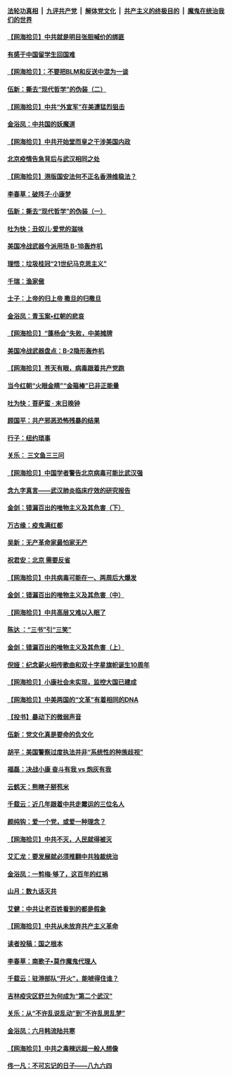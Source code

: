 ####  [法轮功真相](../../../../basic/blob/master/README.md?t=06271331) &nbsp;|&nbsp; [九评共产党](../../../../9ping.md/blob/master/README.md?t=06271331) &nbsp;|&nbsp; [解体党文化](../../../../jtdwh.md/blob/master/README.md?t=06271331)  &nbsp;|&nbsp; [共产主义的终极目的](../../../../gczydzjmd.md/blob/master/README.md?t=06271331) &nbsp;|&nbsp; [魔鬼在统治我们的世界](../../../../mgztzwmdsj.md/blob/master/README.md?t=06271331) 

#### [【网海拾贝】中共就是明目张胆喊价的绑匪](../pages/nsc993/n12215381.md?t=06271331) 

#### [有感于中国留学生回国难](../pages/nsc993/n12212960.md?t=06271331) 

#### [【网海拾贝】：不要把BLM和反送中混为一谈](../pages/nsc993/n12213076.md?t=06271331) 

#### [伍新：撕去“现代哲学”的伪装（二）](../pages/nsc993/n12211310.md?t=06271331) 

#### [【网海拾贝】中共“外宣军”在美遭猛烈狙击](../pages/nsc993/n12211190.md?t=06271331) 

#### [金浴凤：中共国的妖魔道](../pages/nsc993/n12208163.md?t=06271331) 

#### [【网海拾贝】中共开始堂而皇之干涉美国内政](../pages/nsc993/n12205646.md?t=06271331) 

#### [北京疫情告急背后与武汉相同之处](../pages/nsc993/n12201610.md?t=06271331) 

#### [【网海拾贝】港版国安法何不正名香港维稳法？](../pages/nsc993/n12203675.md?t=06271331) 

#### [李春草：破阵子·小康梦](../pages/nsc993/n12202996.md?t=06271331) 

#### [伍新：撕去“现代哲学”的伪装（一）](../pages/nsc993/n12202666.md?t=06271331) 

#### [吐为快：丑奴儿·爱党的滋味](../pages/nsc993/n12202630.md?t=06271331) 

#### [美国冷战武器今派用场 B-1B轰炸机](../pages/nsc993/n12202368.md?t=06271331) 

#### [理悟：垃圾桂冠“21世纪马克思主义”](../pages/nsc993/n12201220.md?t=06271331) 

#### [千瑞：渔家傲](../pages/nsc993/n12201174.md?t=06271331) 

#### [士子：上帝的归上帝 撒旦的归撒旦](../pages/nsc993/n12199902.md?t=06271331) 

#### [金浴凤：青玉案•红朝的悲哀](../pages/nsc993/n12199650.md?t=06271331) 

#### [【网海拾贝】“蓬杨会”失败，中美摊牌](../pages/nsc993/n12199598.md?t=06271331) 

#### [美国冷战武器盘点：B-2隐形轰炸机](../pages/nsc993/n12199226.md?t=06271331) 

#### [【网海拾贝】苍天有眼，病毒跟着共产党跑](../pages/nsc993/n12197648.md?t=06271331) 

#### [当今红朝“火眼金睛”“金箍棒”已非正能量](../pages/nsc993/n12196834.md?t=06271331) 

#### [吐为快：菩萨蛮 · 末日晚钟](../pages/nsc993/n12196689.md?t=06271331) 

#### [顾国平：共产邪恶恐怖残暴的结果](../pages/nsc993/n12195238.md?t=06271331) 

#### [行子：纽约琐事](../pages/nsc993/n12194752.md?t=06271331) 

#### [关乐： 三文鱼三三问](../pages/nsc993/n12194626.md?t=06271331) 

#### [【网海拾贝】中国学者警告北京病毒可能比武汉强](../pages/nsc993/n12193964.md?t=06271331) 

#### [念九字真言——武汉肺炎临床疗效的研究报告](../pages/nsc993/n12190804.md?t=06271331) 

#### [金剑：错漏百出的唯物主义及其危害（下）](../pages/nsc993/n12191909.md?t=06271331) 

#### [万古缘：疫鬼满红都](../pages/nsc993/n12191847.md?t=06271331) 

#### [吴新：无产革命家最怕家无产](../pages/nsc993/n12191806.md?t=06271331) 

#### [祝君安：北京 需要反省](../pages/nsc993/n12191766.md?t=06271331) 

#### [【网海拾贝】中共病毒可能在一、两周后大爆发](../pages/nsc993/n12190517.md?t=06271331) 

#### [金剑：错漏百出的唯物主义及其危害（中）](../pages/nsc993/n12188778.md?t=06271331) 

#### [【网海拾贝】中共高层又难以入眠了](../pages/nsc993/n12188425.md?t=06271331) 

#### [陈达 ：“三书”引“三笑”](../pages/nsc993/n12187929.md?t=06271331) 

#### [金剑：错漏百出的唯物主义及其危害（上）](../pages/nsc993/n12186502.md?t=06271331) 

#### [倪娅：纪念薪火相传歌曲和双十字星旗帜诞生10周年](../pages/nsc993/n12186439.md?t=06271331) 

#### [【网海拾贝】小康社会未实现，监控大国已建成](../pages/nsc993/n12185468.md?t=06271331) 

#### [【网海拾贝】中美两国的“文革”有着相同的DNA](../pages/nsc993/n12184487.md?t=06271331) 

#### [【投书】暴动下的微弱声音](../pages/nsc993/n12183493.md?t=06271331) 

#### [伍新：党文化真是要命的负文化](../pages/nsc993/n12182742.md?t=06271331) 

#### [胡平：美国警察过度执法并非“系统性的种族歧视”](../pages/nsc993/n12182713.md?t=06271331) 

#### [福磊：决战小康 奋斗有我 vs 炮灰有我](../pages/nsc993/n12182693.md?t=06271331) 

#### [云鹤天：熊瞎子掰苞米](../pages/nsc993/n12182680.md?t=06271331) 

#### [千载云：近几年跟着中共走霉运的三位名人](../pages/nsc993/n12182649.md?t=06271331) 

#### [颜纯钩：爱一个党，或爱一种理念？](../pages/nsc993/n12182640.md?t=06271331) 

#### [【网海拾贝】中共不灭，人民就得被灭](../pages/nsc993/n12180698.md?t=06271331) 

#### [艾汇龙：要发展就必须推翻中共独裁统治](../pages/nsc993/n12180647.md?t=06271331) 

#### [金浴凤：一剪梅·够了，这百年的红祸](../pages/nsc993/n12180002.md?t=06271331) 

#### [山月：数九话灭共](../pages/nsc993/n12179940.md?t=06271331) 

#### [艾健：中共让老百姓看到的都是假象](../pages/nsc993/n12179778.md?t=06271331) 

#### [【网海拾贝】中共从未放弃共产主义革命](../pages/nsc993/n12176687.md?t=06271331) 

#### [读者投稿：国之根本](../pages/nsc993/n12176662.md?t=06271331) 

#### [李春草：南歌子•莫作魔鬼代理人](../pages/nsc993/n12176610.md?t=06271331) 

#### [千载云：驻港部队“开火”，能唬得住谁？](../pages/nsc993/n12176028.md?t=06271331) 

#### [吉林疫灾区舒兰为何成为“第二个武汉”](../pages/nsc993/n12172816.md?t=06271331) 

#### [关乐：从“不许乱说乱动”到“不许乱思乱梦”](../pages/nsc993/n12174760.md?t=06271331) 

#### [金浴凤：六月韩流陆共寒](../pages/nsc993/n12174739.md?t=06271331) 

#### [【网海拾贝】中共之毒辣远超一般人想像](../pages/nsc993/n12174574.md?t=06271331) 

#### [佟一凡：不可忘记的日子——八九六四](../pages/nsc993/n12174371.md?t=06271331) 

